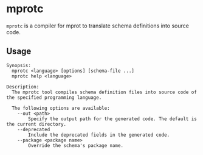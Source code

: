 # mprotc

`mprotc` is a compiler for mprot to translate schema definitions into source code.

## Usage

```
Synopsis:
  mprotc <language> [options] [schema-file ...]
  mprotc help <language>

Description:
  The mprotc tool compiles schema definition files into source code of the specified programming language.

  The following options are available:
    --out <path>
        Specify the output path for the generated code. The default is the current directory.
    --deprecated
        Include the deprecated fields in the generated code.
    --package <package name>
        Override the schema's package name.
```
